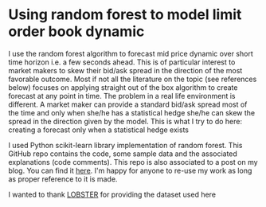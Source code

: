# Using random forest to model limit order book dynamic
I use the random forest algorithm to forecast mid price dynamic over short time horizon i.e. a few seconds ahead. This is of particular interest to market makers to skew their bid/ask spread in the direction of the most favorable outcome. Most if not all the literature on the topic (see references below) focuses on applying straight out of the box algorithm to create forecast at any point in time. The problem in a real life environment is different. A market maker can provide a standard bid/ask spread most of the time and only when she/he has a statistical hedge she/he can skew the spread in the direction given by the model. This is what I try to do here: creating a forecast only when a statistical hedge exists

I used Python scikit-learn library implementation of random forest. This GitHub repo contains the code, some sample data and the associated explanations (code comments). This repo is also associated to a post on my blog. You can find it [here](https://www.thertrader.com/). I'm happy for anyone to re-use my work as long as proper reference to it is made.

I wanted to thank [LOBSTER](https://lobsterdata.com/) for providing the dataset used here
